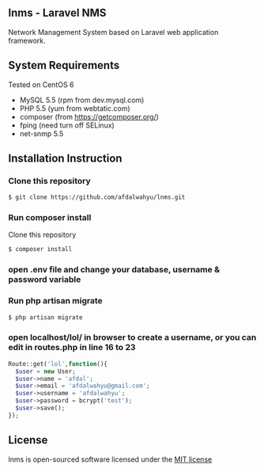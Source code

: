 ## lnms - Laravel NMS

Network Management System based on Laravel web application framework.

## System Requirements

Tested on CentOS 6
* MySQL 5.5 (rpm from dev.mysql.com)
* PHP 5.5 (yum from webtatic.com)
* composer (from https://getcomposer.org/)
* fping (need turn off SELinux)
* net-snmp 5.5

## Installation Instruction
### Clone this repository
```bash
$ git clone https://github.com/afdalwahyu/lnms.git
```

### Run composer install
Clone this repository
```bash
$ composer install
```

### open .env file and change your database, username & password variable

### Run php artisan migrate
```bash
$ php artisan migrate
```

### open localhost/lol/ in browser to create a username, or you can edit in routes.php in line 16 to 23
```php
Route::get('lol',function(){
  $user = new User;
  $user->name = 'afdal';
  $user->email = 'afdalwahyu@gmail.com';
  $user->username = 'afdalwahyu';
  $user->password = bcrypt('test');
  $user->save();
});
```


## License

lnms is open-sourced software licensed under the
[MIT license](http://opensource.org/licenses/MIT)
